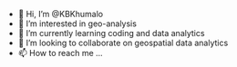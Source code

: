 - 👋 Hi, I’m @KBKhumalo
- 👀 I’m interested in geo-analysis
- 🌱 I’m currently learning coding and data analytics
- 💞️ I’m looking to collaborate on geospatial data analytics
- 📫 How to reach me ...

<!---
KBKhumalo/KBKhumalo is a ✨ special ✨ repository because its `README.md` (this file) appears on your GitHub profile.
You can click the Preview link to take a look at your changes.
--->
